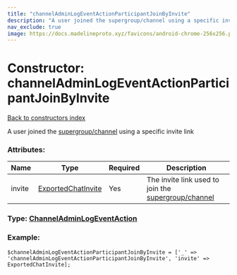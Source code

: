 ```yaml
---
title: "channelAdminLogEventActionParticipantJoinByInvite"
description: "A user joined the supergroup/channel using a specific invite link"
nav_exclude: true
image: https://docs.madelineproto.xyz/favicons/android-chrome-256x256.png
---
```

# Constructor: channelAdminLogEventActionParticipantJoinByInvite  
[Back to constructors index](/API_docs/constructors/index.html)



A user joined the [supergroup/channel](https://core.telegram.org/api/channel) using a specific invite link

### Attributes:

| Name     |    Type       | Required | Description |
|----------|---------------|----------|-------------|
|invite|[ExportedChatInvite](/API_docs/types/ExportedChatInvite.html) | Yes|The invite link used to join the [supergroup/channel](https://core.telegram.org/api/channel)|



### Type: [ChannelAdminLogEventAction](/API_docs/types/ChannelAdminLogEventAction.html)


### Example:

```
$channelAdminLogEventActionParticipantJoinByInvite = ['_' => 'channelAdminLogEventActionParticipantJoinByInvite', 'invite' => ExportedChatInvite];
```  
